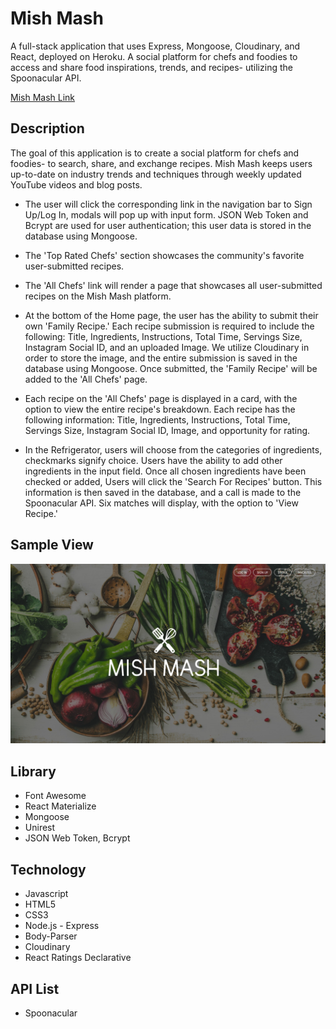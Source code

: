 # Mish Mash

A full-stack application that uses Express, Mongoose, Cloudinary, and React, deployed on Heroku.
A social platform for chefs and foodies to access and share food inspirations, trends, and recipes- utilizing the Spoonacular API.

[Mish Mash Link](http://immense-ravine-59091.herokuapp.com/ "Mish-Mash Link")

## Description

The goal of this application is to create a social platform for chefs and foodies- to search, share, and exchange recipes.
Mish Mash keeps users up-to-date on industry trends and techniques through weekly updated YouTube videos and blog posts.

- The user will click the corresponding link in the navigation bar to Sign Up/Log In, modals will pop up with input form. JSON Web Token and Bcrypt are used for user authentication; this user data is stored in the database using Mongoose.

- The 'Top Rated Chefs' section showcases the community's favorite user-submitted recipes.

- The 'All Chefs' link will render a page that showcases all user-submitted recipes on the Mish Mash platform.

- At the bottom of the Home page, the user has the ability to submit their own 'Family Recipe.' Each recipe submission is required to include the following: Title, Ingredients, Instructions, Total Time, Servings Size, Instagram Social ID, and an uploaded Image. We utilize Cloudinary in order to store the image, and the entire submission is saved in the database using Mongoose. Once submitted, the 'Family Recipe' will be added to the 'All Chefs' page.

- Each recipe on the 'All Chefs' page is displayed in a card, with the option to view the entire recipe's breakdown. Each recipe has the following information: Title, Ingredients, Instructions, Total Time, Servings Size, Instagram Social ID, Image, and opportunity for rating.

- In the Refrigerator, users will choose from the categories of ingredients, checkmarks signify choice. Users have the ability to add other ingredients in the input field. Once all chosen ingredients have been checked or added, Users will click the 'Search For Recipes' button. This information is then saved in the database, and a call is made to the Spoonacular API. Six matches will display, with the option to 'View Recipe.'

## Sample View

![Mish Mash App Screenshot](/client/public/images/screenshot.jpg/)

## Library

- Font Awesome
- React Materialize
- Mongoose
- Unirest
- JSON Web Token, Bcrypt

## Technology

- Javascript
- HTML5
- CSS3
- Node.js - Express
- Body-Parser
- Cloudinary
- React Ratings Declarative

## API List

- Spoonacular
